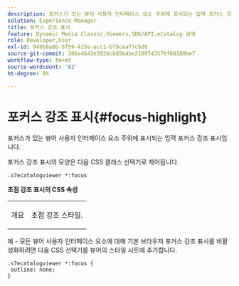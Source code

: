 ```yaml
---
description: 포커스가 있는 뷰어 사용자 인터페이스 요소 주위에 표시되는 입력 포커스 강조 표시입니다.
solution: Experience Manager
title: 포커스 강조 표시
feature: Dynamic Media Classic,Viewers,SDK/API,eCatalog 검색
role: Developer,User
exl-id: 949b8a8b-5f59-415e-acc1-bf8cea77cbd9
source-git-commit: 206e4643e3926cb85b4be2189743578f88180be7
workflow-type: tm+mt
source-wordcount: '82'
ht-degree: 0%

---
```


# 포커스 강조 표시{#focus-highlight}

포커스가 있는 뷰어 사용자 인터페이스 요소 주위에 표시되는 입력 포커스 강조 표시입니다.

<!--<a id="section_E8B3D0BF9FF548F188F717D6EA65EC32"></a>-->

포커스 강조 표시의 모양은 다음 CSS 클래스 선택기로 제어됩니다.

```
.s7ecatalogviewer *:focus
```

**초점 강조 표시의 CSS 속성**

<table id="table_C48C56E696304C9BAFEE71BA9EA9A174"> 
 <tbody> 
  <tr> 
   <td colname="col1"> <p> <span class="codeph"> 개요  </span> </p> </td> 
   <td colname="col2"> <p> 초점 강조 스타일. </p> </td> 
  </tr> 
 </tbody> 
</table>

예 - 모든 뷰어 사용자 인터페이스 요소에 대해 기본 브라우저 포커스 강조 표시를 비활성화하려면 다음 CSS 선택기를 뷰어의 스타일 시트에 추가합니다.

```
.s7ecatalogviewer *:focus { 
 outline: none; 
}
```
